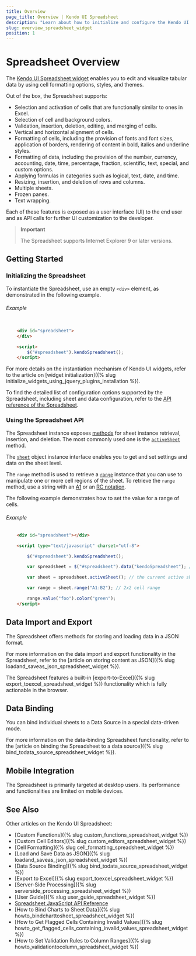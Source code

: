 ```yaml
---
title: Overview
page_title: Overview | Kendo UI Spreadsheet
description: "Learn about how to initialize and configure the Kendo UI Spreadsheet widget."
slug: overview_spreadsheet_widget
position: 1
---
```


# Spreadsheet Overview

The [Kendo UI Spreadsheet widget](http://demos.telerik.com/kendo-ui/spreadsheet/index) enables you to edit and visualize tabular data by using cell formatting options, styles, and themes.

Out of the box, the Spreadsheet supports:

* Selection and activation of cells that are functionally similar to ones in Excel.
* Selection of cell and background colors.
* Validation, insertion, deletion, editing, and merging of cells.
* Vertical and horizontal alignment of cells.
* Formatting of cells, including the provision of fonts and font sizes, application of borders, rendering of content in bold, italics and underline styles.
* Formatting of data, including the provision of the number, currency, accounting, date, time, percentage, fraction, scientific, text, special, and custom options.
* Applying formulas in categories such as logical, text, date, and time.
* Resizing, insertion, and deletion of rows and columns.
* Multiple sheets.
* Frozen panes.
* Text wrapping.

Each of these features is exposed as a user interface (UI) to the end user and as API calls for further UI customization to the developer.

> **Important**  
>
> The Spreadsheet supports Internet Explorer 9 or later versions.

## Getting Started

### Initializing the Spreadsheet

To instantiate the Spreadsheet, use an empty `<div>` element, as demonstrated in the following example.

###### Example

```html

    <div id="spreadsheet">
    </div>

    <script>
        $("#spreadsheet").kendoSpreadsheet();
    </script>
```

For more details on the instantiation mechanism of Kendo UI widgets, refer to the article on [widget initialization]({% slug initialize_widgets_using_jquery_plugins_installation %}).

To find the detailed list of configuration options supported by the Spreadsheet, including sheet and data configuration, refer to the [API reference of the Spreadsheet](/api/javascript/ui/spreadsheet).

### Using the Spreadsheet API

The Spreadsheet instance exposes [methods](/api/javascript/ui/spreadsheet#methods) for sheet instance retrieval, insertion, and deletion. The most commonly used one is the [`activeSheet`](/api/javascript/ui/spreadsheet#methods-activeSheet) method.

The [`sheet`](/api/javascript/spreadsheet/sheet) object instance interface enables you to get and set settings and data on the sheet level.

The `range` method is used to retrieve a [`range`](/api/javascript/spreadsheet/range) instance that you can use to manipulate one or more cell regions of the sheet. To retrieve the `range` method, use a string with an [A1](https://msdn.microsoft.com/en-us/library/bb211395.aspx) or an [RC notation](http://excelribbon.tips.net/T008803_Understanding_R1C1_References.html).

The following example demonstrates how to set the value for a range of cells.

###### Example

``` html
    <div id="spreadsheet"></div>

    <script type="text/javascript" charset="utf-8">

        $("#spreadsheet").kendoSpreadsheet();

        var spreadsheet = $("#spreadsheet").data("kendoSpreadsheet"); // the widget instance

        var sheet = spreadsheet.activeSheet(); // the current active sheet

        var range = sheet.range("A1:B2"); // 2x2 cell range

        range.value("foo").color("green");
    </script>
```

## Data Import and Export

The Spreadsheet offers methods for storing and loading data in a JSON format.

For more information on the data import and export functionality in the Spreadsheet, refer to the [article on storing content as JSON]({% slug loadand_saveas_json_spreadsheet_widget %}).

The Spreadsheet features a built-in [export-to-Excel]({% slug export_toexcel_spreadsheet_widget %}) functionality which is fully actionable in the browser.

## Data Binding

You can bind individual sheets to a Data Source in a special data-driven mode.

For more information on the data-binding Spreadsheet functionality, refer to the [article on binding the Spreadsheet to a data source]({% slug bind_todata_source_spreadsheet_widget %}).

## Mobile Integration

The Spreadsheet is primarily targeted at desktop users. Its performance and functionalities are limited on mobile devices.  

## See Also

Other articles on the Kendo UI Spreadsheet:

* [Custom Functions]({% slug custom_functions_spreadsheet_widget %})
* [Custom Cell Editors]({% slug custom_editors_spreadsheet_widget %})
* [Cell Formatting]({% slug cell_formatting_spreadsheet_widget %})
* [Load and Save Data as JSON]({% slug loadand_saveas_json_spreadsheet_widget %})
* [Data Source Binding]({% slug bind_todata_source_spreadsheet_widget %})
* [Export to Excel]({% slug export_toexcel_spreadsheet_widget %})
* [Server-Side Processing]({% slug serverside_processing_spreadsheet_widget %})
* [User Guide]({% slug user_guide_spreadsheet_widget %})
* [Spreadsheet JavaScript API Reference](/api/javascript/ui/spreadsheet)
* [How to Bind Charts to Sheet Data]({% slug howto_bindcharttosheet_spreadsheet_widget %})
* [How to Get Flagged Cells Containing Invalid Values]({% slug howto_get_flagged_cells_containing_invalid_values_spreadsheet_widget %})
* [How to Set Validation Rules to Column Ranges]({% slug howto_validationtocolumn_spreadsheet_widget %})

